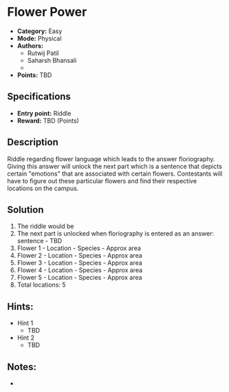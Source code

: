 # Flower Power

* **Category:** Easy 
* **Mode:** Physical
* **Authors:**
  * Rutwij Patil
  * Saharsh Bhansali
  * 
* **Points:** TBD

## Specifications

* **Entry point:** Riddle 
* **Reward:** TBD (Points)

## Description

Riddle regarding flower language which leads to the answer floriography.
Giving this answer will unlock the next part which is a sentence that depicts certain "emotions" that are associated with certain flowers.
Contestants will have to figure out these particular flowers and find their respective locations on the campus. 


## Solution

1. The riddle would be 
2. The next part is unlocked when floriography is entered as an answer: sentence - TBD
3. Flower 1 - Location - Species - Approx area 
4. Flower 2 - Location - Species - Approx area
5. Flower 3 - Location - Species - Approx area
6. Flower 4 - Location - Species - Approx area
7. Flower 5 - Location - Species - Approx area
6. Total locations: 5

## Hints:

 - Hint 1 
    - TBD
 - Hint 2 
    - TBD

## Notes:
 - 
